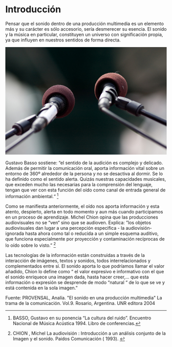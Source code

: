 # Introducción


Pensar que el sonido dentro de una producción multimedia es un elemento más y su carácter es sólo accesorio, sería desmerecer su esencia. El sonido y la música en particular, constituyen un universo con significación propia, ya que influyen en nuestros sentidos de forma directa.

[![Introducción. Licencia Creative Commons 4.0 by](img/Introduccion.jpg "Introducción")](https://goo.gl/Y6wCPQ)


Gustavo Basso sostiene: “el sentido de la audición es complejo y delicado. Además de permitir la comunicación oral, aporta información vital sobre un entorno de 360º alrededor de la persona y no se desactiva al dormir. Se lo ha definido como el sentido alerta. Quizás nuestras capacidades musicales, que exceden mucho las necesarias para la comprensión del lenguaje, tengan que ver con esta función del oído como canal de entrada general de información ambiental.“ [^1]  

Como se manifiesta anteriormente, el oído nos aporta información y esta atento, despierto, alerta en todo momento y aun más cuando participamos en un proceso de aprendizaje. Michel Chion opina que las producciones audiovisuales no se “ven“ sino que se audioven. Explica: ”los objetos audiovisuales dan lugar a una percepción especifica - la audiovisión- ignorada hasta ahora como tal o reducida a un simple esquema auditivo, que funciona especialmente por proyección y contaminación recíprocas de lo oído sobre lo visto.” [^2]

Las tecnologías de la información están construidas a través de la interacción de imágenes, textos y sonidos, todos interrelacionados y complementados entre sí. El sonido aporta lo que podríamos llamar el valor añadido, Chion lo define como “ el valor expresivo e informativo con el que el sonido enriquece una imagen dada, hasta hacer creer,... que esta información o expresión se desprende de modo “natural “ de lo que se ve y está contenida en la sola imagen.” 

[^1]: BASSO, Gustavo en su ponencia “La cultura del ruido”. Encuentro Nacional de Música Acústica 1994. Libro de conferencias.

[^2]: CHION , Michel La audiovisión : Introducción a un análisis conjunto de la Imagen y el sonido. Paidos Comunicación ( 1993). 

Fuente: PROVENSAL, Analía. "El sonido en una producción multimedia" La trama de la comunicación. Vol.9. Rosario, Argentina. UNR editora 2004
